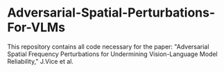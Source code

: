 # Adversarial-Spatial-Perturbations-For-VLMs
This repository contains all code necessary for the paper: "Adversarial Spatial Frequency Perturbations for Undermining Vision-Language Model Reliability," J.Vice et al.
